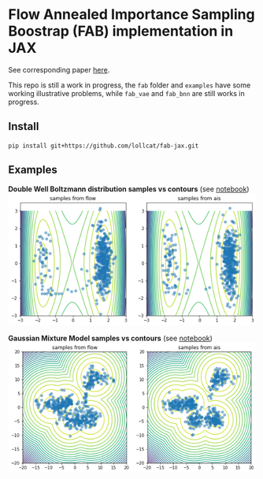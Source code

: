 # Flow Annealed Importance Sampling Boostrap (FAB) implementation in JAX
See corresponding paper [here](https://arxiv.org/abs/2111.11510).

This repo is still a work in progress, the ```fab``` folder and ```examples``` have some working 
illustrative problems, while ```fab_vae``` and ```fab_bnn``` are still works in progress.

## Install
```
pip install git+https://github.com/lollcat/fab-jax.git
```

## Examples
**Double Well Boltzmann distribution samples vs contours** (see [notebook](examples/double_well.ipynb))
![Double Well samples vs contours](./examples/images/double_well.png)

**Gaussian Mixture Model samples vs contours** (see [notebook](examples/gmm.ipynb))
![Gaussian Mixture Model samples vs contours](./examples/images/gmm.png)